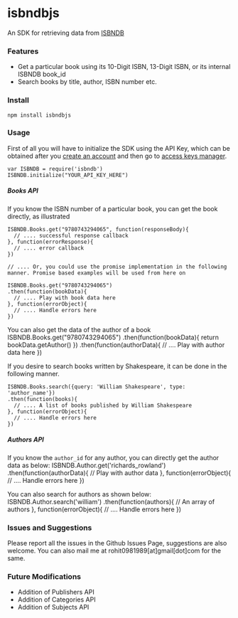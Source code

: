 # isbndbjs

An SDK for retrieving data from [ISBNDB]


### Features

* Get a particular book using its 10-Digit ISBN, 13-Digit ISBN, or its internal ISBNDB book_id
* Search books by title, author, ISBN number etc.


### Install

    npm install isbndbjs
    
### Usage

First of all you will have to initialize the SDK using the API Key, which can be obtained after you [create an account][1] and then go to [access keys manager][2].

    var ISBNDB = require('isbndb')
    ISBNDB.initialize("YOUR_API_KEY_HERE")

##### Books API
If you know the ISBN number of a particular book, you can get the book directly, as illustrated

    ISBNDB.Books.get("9780743294065", function(responseBody){
      // .... successful response callback
    }, function(errorResponse){
      // .... error callback
    })

    // .... Or, you could use the promise implementation in the following manner. Promise based examples will be used from here on

    ISBNDB.Books.get("9780743294065")
    .then(function(bookData){
      // .... Play with book data here
    }, function(errorObject){
      // .... Handle errors here
    })

You can also get the data of the author of a book
    ISBNDB.Books.get("9780743294065")
    .then(function(bookData){
      return bookData.getAuthor()
    })
    .then(function(authorData){
      // .... Play with author data here
    })

If you desire to search books written by Shakespeare, it can be done in the following manner.

    ISBNDB.Books.search({query: 'William Shakespeare', type: 'author_name'})
    .then(function(books){
      // .... A list of books published by William Shakespeare
    }, function(errorObject){
      // .... Handle errors here
    })

##### Authors API
If you know the `author_id` for any author, you can directly get the author data as below:
    ISBNDB.Author.get('richards_rowland')
    .then(function(authorData){
      // Play with author data
    }, function(errorObject){
      // .... Handle errors here
    })

You can also search for authors as shown below:
    ISBNDB.Author.search('william')
    .then(function(authors){
      // An array of authors
    }, function(errorObject){
      // .... Handle errors here
    })

### Issues and Suggestions

Please report all the issues in the Github Issues Page, suggestions are also welcome. You can also mail me at rohit0981989[at]gmail[dot]com for the same.

### Future Modifications

* Addition of Publishers API
* Addition of Categories API
* Addition of Subjects API

[isbndb]: http://isbndb.com
[1]: http://isbndb.com/account/create.html
[2]: http://isbndb.com/account/dev/keys/